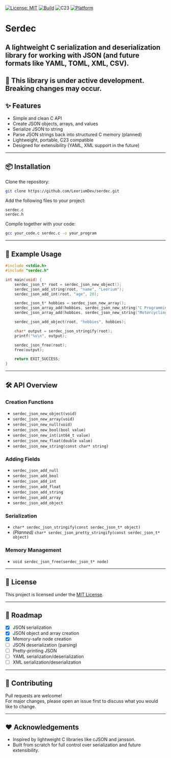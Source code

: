 [![License: MIT](https://img.shields.io/badge/License-MIT-blue.svg)](LICENSE)
[![Build](https://github.com/LeoriumDev/serdec/actions/workflows/build.yml/badge.svg)](https://github.com/LeoriumDev/serdec/actions/workflows/build.yml)
![C23](https://img.shields.io/badge/C_Standard-C23-blue)
[![Platform](https://img.shields.io/badge/platform-Cross--Platform-lightgrey)]()

# Serdec
A lightweight C serialization and deserialization library for working with JSON (and future formats like YAML, TOML, XML, CSV).
---
## 🚧 This library is under active development. Breaking changes may occur.

## ✨ Features

- Simple and clean C API
- Create JSON objects, arrays, and values
- Serialize JSON to string
- Parse JSON strings back into structured C memory (planned)
- Lightweight, portable, C23 compatible
- Designed for extensibility (YAML, XML support in the future)

---

## 📦 Installation

Clone the repository:

```bash
git clone https://github.com/LeoriumDev/serdec.git
```

Add the following files to your project:

```plaintext
serdec.c
serdec.h
```

Compile together with your code:

```bash
gcc your_code.c serdec.c -o your_program
```

---

## 📝 Example Usage

```c
#include <stdio.h>
#include "serdec.h"

int main(void) {
    serdec_json_t* root = serdec_json_new_object();
    serdec_json_add_string(root, "name", "Leorium");
    serdec_json_add_int(root, "age", 20);

    serdec_json_t* hobbies = serdec_json_new_array();
    serdec_json_array_add(hobbies, serdec_json_new_string("C Programming"));
    serdec_json_array_add(hobbies, serdec_json_new_string("Motorcycling"));

    serdec_json_add_object(root, "hobbies", hobbies);

    char* output = serdec_json_stringify(root);
    printf("%s\n", output);

    serdec_json_free(root);
    free(output);

    return EXIT_SUCCESS;
}
```

---

## 🛠️ API Overview

### Creation Functions

- `serdec_json_new_object(void)`
- `serdec_json_new_array(void)`
- `serdec_json_new_null(void)`
- `serdec_json_new_bool(bool value)`
- `serdec_json_new_int(int64_t value)`
- `serdec_json_new_float(double value)`
- `serdec_json_new_string(const char* string)`

### Adding Fields

- `serdec_json_add_null`
- `serdec_json_add_bool`
- `serdec_json_add_int`
- `serdec_json_add_float`
- `serdec_json_add_string`
- `serdec_json_add_array`
- `serdec_json_add_object`

### Serialization

- `char* serdec_json_stringify(const serdec_json_t* object)`
- *(Planned)* `char* serdec_json_pretty_stringify(const serdec_json_t* object)`

### Memory Management

- `void serdec_json_free(serdec_json_t* node)`

---

## 📜 License

This project is licensed under the [MIT License](LICENSE).

---

## 🚀 Roadmap

- [x] JSON serialization
- [x] JSON object and array creation
- [x] Memory-safe node creation
- [ ] JSON deserialization (parsing)
- [ ] Pretty-printing JSON
- [ ] YAML serialization/deserialization
- [ ] XML serialization/deserialization

---

## 🤝 Contributing

Pull requests are welcome!  
For major changes, please open an issue first to discuss what you would like to change.

---

## ❤️ Acknowledgements

- Inspired by lightweight C libraries like cJSON and jansson.
- Built from scratch for full control over serialization and future extensibility.
